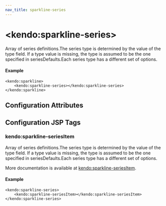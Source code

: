 ```yaml
---
nav_title: sparkline-series
---
```


# \<kendo:sparkline-series\>

Array of series definitions.The series type is determined by the value of the type field.
If a type value is missing, the type is assumed to be the one specified in seriesDefaults.Each series type has a different set of options.

#### Example
    <kendo:sparkline>
        <kendo:sparkline-series></kendo:sparkline-series>
    </kendo:sparkline>

## Configuration Attributes


##  Configuration JSP Tags

### kendo:sparkline-seriesItem

Array of series definitions.The series type is determined by the value of the type field.
If a type value is missing, the type is assumed to be the one specified in seriesDefaults.Each series type has a different set of options.

More documentation is available at [kendo:sparkline-seriesItem](/kendo-ui/api/wrappers/jsp/sparkline/seriesitem).

#### Example

    <kendo:sparkline-series>
        <kendo:sparkline-seriesItem></kendo:sparkline-seriesItem>
    </kendo:sparkline-series>

